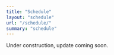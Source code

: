 ```yaml
---
title: "Schedule"
layout: "schedule"
url: "/schedule/"
summary: "schedule"
---
```


Under construction, update coming soon. 